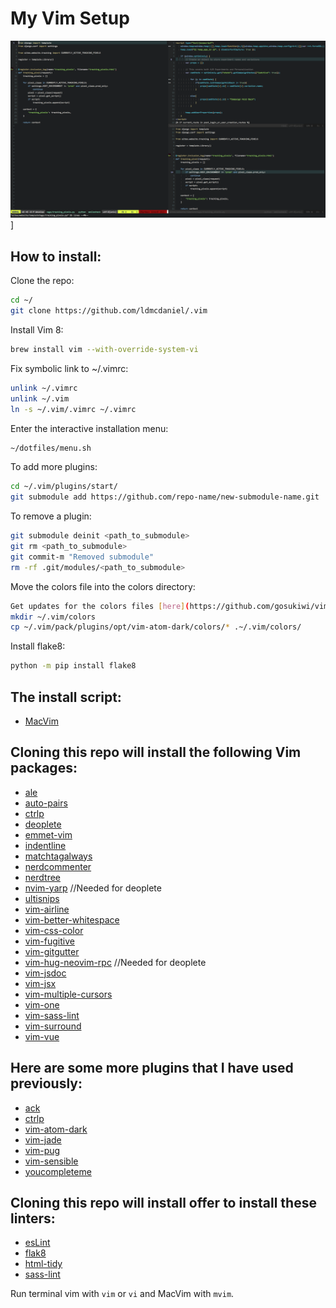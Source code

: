 # My Vim Setup

![Screenshot](https://raw.githubusercontent.com/ldmcdaniel/.vim/master/images/screenshot.png)]

## How to install:

Clone the repo:
```bash
cd ~/
git clone https://github.com/ldmcdaniel/.vim
```

Install Vim 8:
```bash
brew install vim --with-override-system-vi
```

Fix symbolic link to ~/.vimrc:
```bash
unlink ~/.vimrc
unlink ~/.vim
ln -s ~/.vim/.vimrc ~/.vimrc
```

Enter the interactive installation menu:
```bash
~/dotfiles/menu.sh
```

To add more plugins:
```bash
cd ~/.vim/plugins/start/
git submodule add https://github.com/repo-name/new-submodule-name.git
```

To remove a plugin:
```bash
git submodule deinit <path_to_submodule>
git rm <path_to_submodule>
git commit-m "Removed submodule"
rm -rf .git/modules/<path_to_submodule>
```

Move the colors file into the colors directory:
```bash
Get updates for the colors files [here](https://github.com/gosukiwi/vim-atom-dark)
mkdir ~/.vim/colors
cp ~/.vim/pack/plugins/opt/vim-atom-dark/colors/* .~/.vim/colors/
```

Install flake8:
```bash
python -m pip install flake8
```

## The install script: 
  * [MacVim](https://github.com/macvim-dev/macvim)

## Cloning this repo will install the following Vim packages:
  * [ale](https://github.com/w0rp/ale)
  * [auto-pairs](https://github.com/jiangmiao/auto-pairs)
  * [ctrlp](https://github.com/ctrlpvim/ctrlp.vim)
  * [deoplete](https://github.com/Shougo/deoplete.nvim)
  * [emmet-vim](https://github.com/mattn/emmet-vim)
  * [indentline](https://github.com/yggdroot/indentline)
  * [matchtagalways](https://github.com/valloric/matchtagalways)
  * [nerdcommenter](https://github.com/scrooloose/nerdcommenter)
  * [nerdtree](https://github.com/scrooloose/nerdtree)
  * [nvim-yarp](https://github.com/roxma/nvim-yarp) //Needed for deoplete
  * [ultisnips](https://github.com/SirVer/ultisnips)
  * [vim-airline](https://github.com/bling/vim-airline)
  * [vim-better-whitespace](https://github.com/ntpeters/vim-better-whitespace)
  * [vim-css-color](https://github.com/ap/vim-css-color)
  * [vim-fugitive](https://github.com/tpope/vim-fugitive)
  * [vim-gitgutter](https://github.com/airblade/vim-gitgutter)
  * [vim-hug-neovim-rpc](https://github.com/roxma/vim-hug-neovim-rpc) //Needed for deoplete
  * [vim-jsdoc](https://github.com/heavenshell/vim-jsdoc)
  * [vim-jsx](https://github.com/mxw/vim-jsx)
  * [vim-multiple-cursors](https://github.com/terryma/vim-multiple-cursors)
  * [vim-one](https://github.com/rakr/vim-one)
  * [vim-sass-lint](https://github.com/gcorne/vim-sass-lint)
  * [vim-surround](https://github.com/tpope/vim-surround)
  * [vim-vue](https://github.com/posva/vim-vue)

## Here are some more plugins that I have used previously:
  * [ack](https://github.com/mileszs/ack.vim)
  * [ctrlp](https://github.com/kien/ctrlp.vim)
  * [vim-atom-dark](https://github.com/ap/vim-css-colo://github.com/gosukiwi/vim-atom-dark)
  * [vim-jade](https://github.com/digitaltoad/vim-jade)
  * [vim-pug](https://github.com/digitaltoad/vim-pug)
  * [vim-sensible](https://github.com/tpope/vim-sensible)
  * [youcompleteme](https://github.com/valloric/youcompleteme)

## Cloning this repo will install offer to install these linters:
  * [esLint](https://eslint.org/docs/user-guide/getting-started)
  * [flak8](http://flake8.pycqa.org/en/latest/)
  * [html-tidy](http://www.html-tidy.org/)
  * [sass-lint](https://github.com/sasstools/sass-lint#ide-integration)

Run terminal vim with `vim` or `vi` and MacVim with `mvim`.
